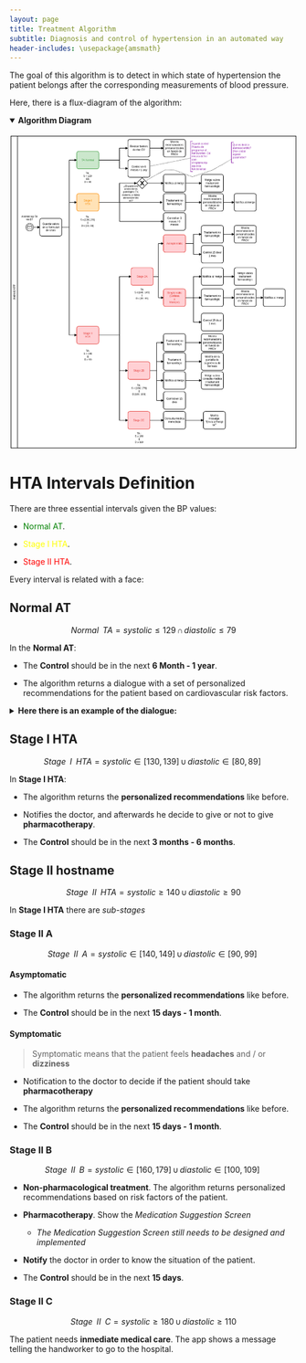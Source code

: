 ```yaml
---
layout: page
title: Treatment Algorithm
subtitle: Diagnosis and control of hypertension in an automated way
header-includes: \usepackage{amsmath}
---
```


The goal of this algorithm is to detect in which state of hypertension the patient belongs after the corresponding measurements of blood pressure.

Here, there is a flux-diagram of the algorithm:

<details open>
<summary><b>Algorithm Diagram</b></summary>
<br>
<img src="/img/algoritme_tractament_Rev3.png" alt="Algorithm Diagram">
</details>

# HTA Intervals Definition


There are three essential intervals given the BP values:

* <span style="color:green">Normal AT</span>.

* <span style="color:yellow">Stage I HTA</span>.

* <span style="color:red">Stage II HTA</span>.

>
Every interval is related with a face:


## Normal AT
>
$$
Normal\,\,\,TA = systolic \leq 129\, \cap \,diastolic\leq 79
$$

In the **Normal AT**:

* The **Control** should be in the next **6 Month - 1 year**.

* The algorithm returns a dialogue with a set of personalized recommendations for the patient based on cardiovascular risk factors.


<details close>
<summary><b>Here there is an example of the dialogue:</b></summary>
<br>
<img src="/img/algoritme_tractament_Rev4.png" alt="Treatment dialogue">
</details>

## Stage I HTA
>
$$
Stage\,\,\,I\,\,\,HTA = systolic \in [130, 139]\, \cup  \,diastolic\in [80, 89]\
$$

In **Stage I HTA**:
  * The algorithm returns the **personalized recommendations** like before.  

  * Notifies the doctor, and afterwards he decide to give or not to give **pharmacotherapy**.  

  * The **Control** should be in the next **3 months - 6 months**.  

## Stage II hostname

>
$$
Stage\,\,\,II\,\,\,HTA = systolic \geq 140\, \cup \,diastolic\geq 90
$$

In **Stage I HTA** there are _sub-stages_

### Stage II A
>
$$
Stage\,\,\,II\,\,\,A = systolic \in [140, 149]\, \cup  \,diastolic\in [90, 99]\
$$

#### Asymptomatic
  * The algorithm returns the **personalized recommendations** like before.  

  * The **Control** should be in the next **15 days - 1 month**.  

#### Symptomatic

> Symptomatic means that the patient feels **headaches** and / or **dizziness**

* Notification to the doctor to decide if the patient should take **pharmacotherapy**

* The algorithm returns the **personalized recommendations** like before.

* The **Control** should be in the next **15 days - 1 month**.  


### Stage II B
>
$$
Stage\,\,\,II\,\,\,B = systolic \in [160, 179]\, \cup  \,diastolic\in [100, 109]\
$$

* **Non-pharmacological treatment**. The algorithm returns personalized recommendations based on risk factors of the patient.

* **Pharmacotherapy**. Show the _Medication Suggestion Screen_  
  * _The Medication Suggestion Screen still needs to be designed and implemented_

* **Notify** the doctor in order to know the situation of the patient.

* The **Control** should be in the next **15 days**.  

### Stage II C
>
$$
Stage\,\,\,II\,\,\,C = systolic \geq 180\, \cup \,diastolic\geq 110
$$

The patient needs **inmediate medical care**. The app shows a message telling the handworker to go to the hospital.
